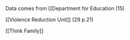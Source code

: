 Data comes from [[Department for Education (15) 

[[Violence Reduction Unit]] (29 p.21)

[[Think Family]]